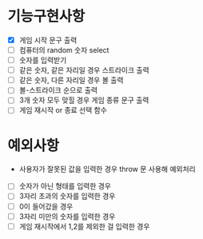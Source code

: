 # 기능구현사항

- [x] 게임 시작 문구 출력
- [ ] 컴퓨터의 random 숫자 select
- [ ] 숫자를 입력받기
- [ ] 같은 숫자, 같은 자리일 경우 스트라이크 출력
- [ ] 같은 숫자, 다른 자리일 경우 볼 출력
- [ ] 볼-스트라이크 순으로 출력
- [ ] 3개 숫자 모두 맞힐 경우 게임 종류 문구 출력
- [ ] 게임 재시작 or 종료 선택 함수

# 예외사항
- 사용자가 잘못된 값을 입력한 경우 throw 문 사용해 예외처리
- [ ] 숫자가 아닌 형태를 입력한 경우
- [ ] 3자리 초과의 숫자를 입력한 경우 
- [ ] 0이 들어갔을 경우
- [ ] 3자리 미만의 숫자를 입력한 경우
- [ ] 게임 재시작에서 1,2를 제외한 걸 입력한 경우
